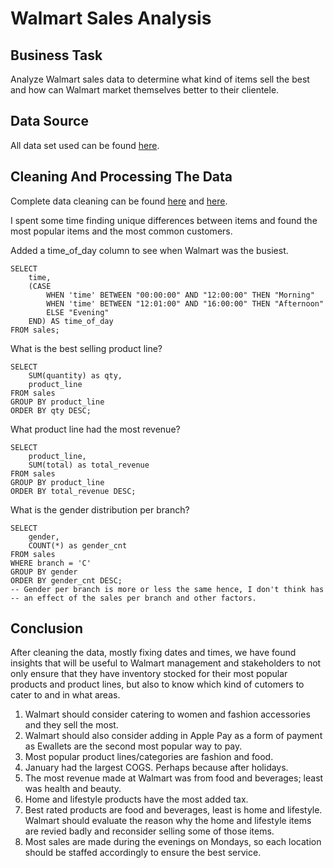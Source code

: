 # Walmart Sales Analysis



## Business Task
Analyze Walmart sales data to determine what kind of items sell the best and how can Walmart market themselves better to their clientele.

## Data Source
All data set used can be found [here](https://github.com/jennttraan/Walmart-Sales-Analysis/blob/main/WalmartSalesData.csv.csv). 

## Cleaning And Processing The Data

Complete data cleaning can be found [here](https://github.com/jennttraan/Walmart-Sales-Analysis/blob/main/EDA%20for%20Walmart%20Sales) and [here](https://github.com/jennttraan/Walmart-Sales-Analysis/blob/main/Data%20Cleaning).

I spent some time finding unique differences between items and found the most popular items and the most common customers.

Added a time_of_day column to see when Walmart was the busiest.
```
SELECT
	time,
	(CASE
		WHEN 'time' BETWEEN "00:00:00" AND "12:00:00" THEN "Morning"
        WHEN 'time' BETWEEN "12:01:00" AND "16:00:00" THEN "Afternoon"
        ELSE "Evening"
    END) AS time_of_day
FROM sales;
```
What is the best selling product line?
```
SELECT
	SUM(quantity) as qty,
    product_line
FROM sales
GROUP BY product_line
ORDER BY qty DESC;
```

What product line had the most revenue?
```
SELECT
	product_line,
	SUM(total) as total_revenue
FROM sales
GROUP BY product_line
ORDER BY total_revenue DESC;
```
What is the gender distribution per branch?
```
SELECT
	gender,
	COUNT(*) as gender_cnt
FROM sales
WHERE branch = 'C'
GROUP BY gender
ORDER BY gender_cnt DESC;
-- Gender per branch is more or less the same hence, I don't think has
-- an effect of the sales per branch and other factors.
```

## Conclusion

After cleaning the data, mostly fixing dates and times, we have found insights that will be useful to Walmart management and stakeholders to not only ensure that they have inventory stocked for their most popular products and product lines, but also to know which kind of cutomers to cater to and in what areas.

1. Walmart should consider catering to women and fashion accessories and they sell the most.
2. Walmart should also consider adding in Apple Pay as a form of payment as Ewallets are the second most popular way to pay.
3. Most popular product lines/categories are fashion and food.
4. January had the largest COGS. Perhaps because after holidays.
5. The most revenue made at Walmart was from food and beverages; least was health and beauty.
6. Home and lifestyle products have the most added tax.
7. Best rated products are food and beverages, least is home and lifestyle. Walmart should evaluate the reason why the home and lifestyle items are revied badly and reconsider selling some of those items.
8. Most sales are made during the evenings on Mondays, so each location should be staffed accordingly to ensure the best service. 
